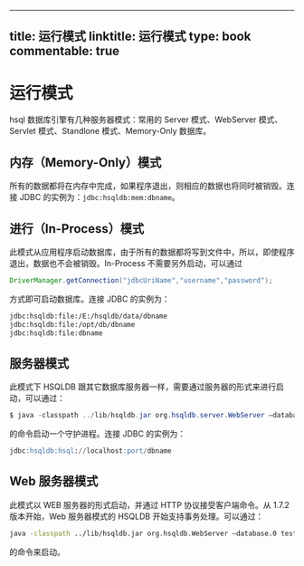
---
title: 运行模式
linktitle: 运行模式
type: book
commentable: true
---

# 运行模式

hsql 数据库引擎有几种服务器模式：常用的 Server 模式、WebServer 模式、Servlet 模式、Standlone 模式、Memory-Only 数据库。

## 内存（Memory-Only）模式

所有的数据都将在内存中完成，如果程序退出，则相应的数据也将同时被销毁。连接 JDBC 的实例为：`jdbc:hsqldb:mem:dbname`。

## 进行（In-Process）模式

此模式从应用程序启动数据库，由于所有的数据都将写到文件中，所以，即使程序退出，数据也不会被销毁。In-Process 不需要另外启动，可以通过

```java
DriverManager.getConnection("jdbcUriName","username","password");
```

方式即可启动数据库。连接 JDBC 的实例为：

```xml
jdbc:hsqldb:file:/E:/hsqldb/data/dbname
jdbc:hsqldb:file:/opt/db/dbname
jdbc:hsqldb:file:dbname
```

## 服务器模式

此模式下 HSQLDB 跟其它数据库服务器一样，需要通过服务器的形式来进行启动，可以通过：

```java
$ java -classpath ../lib/hsqldb.jar org.hsqldb.server.WebServer –database.0 testdb –dbname.0 testdbName
```

的命令启动一个守护进程。连接 JDBC 的实例为：

```sql
jdbc:hsqldb:hsql://localhost:port/dbname
```

## Web 服务器模式

此模式以 WEB 服务器的形式启动，并通过 HTTP 协议接受客户端命令。从 1.7.2 版本开始，Web 服务器模式的 HSQLDB 开始支持事务处理。可以通过：

```sh
java -classpath ../lib/hsqldb.jar org.hsqldb.WebServer –database.0 testdb –dbname.0 testdbname
```

的命令来启动。

    